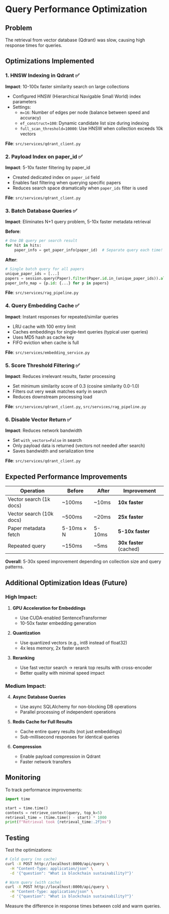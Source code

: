 # Query Performance Optimization

## Problem
The retrieval from vector database (Qdrant) was slow, causing high response times for queries.

## Optimizations Implemented

### 1. **HNSW Indexing in Qdrant** ✅
**Impact**: 10-100x faster similarity search on large collections

- Configured HNSW (Hierarchical Navigable Small World) index parameters
- Settings:
  - `m=16`: Number of edges per node (balance between speed and accuracy)
  - `ef_construct=100`: Dynamic candidate list size during indexing
  - `full_scan_threshold=10000`: Use HNSW when collection exceeds 10k vectors

**File**: `src/services/qdrant_client.py`

### 2. **Payload Index on paper_id** ✅
**Impact**: 5-10x faster filtering by paper_id

- Created dedicated index on `paper_id` field
- Enables fast filtering when querying specific papers
- Reduces search space dramatically when `paper_ids` filter is used

**File**: `src/services/qdrant_client.py`

### 3. **Batch Database Queries** ✅
**Impact**: Eliminates N+1 query problem, 5-10x faster metadata retrieval

**Before**: 
```python
# One DB query per search result
for hit in hits:
    paper_info = get_paper_info(paper_id)  # Separate query each time!
```

**After**:
```python
# Single batch query for all papers
unique_paper_ids = [...]
papers = session.query(Paper).filter(Paper.id.in_(unique_paper_ids)).all()
paper_info_map = {p.id: {...} for p in papers}
```

**File**: `src/services/rag_pipeline.py`

### 4. **Query Embedding Cache** ✅
**Impact**: Instant responses for repeated/similar queries

- LRU cache with 100 entry limit
- Caches embeddings for single-text queries (typical user queries)
- Uses MD5 hash as cache key
- FIFO eviction when cache is full

**File**: `src/services/embedding_service.py`

### 5. **Score Threshold Filtering** ✅
**Impact**: Reduces irrelevant results, faster processing

- Set minimum similarity score of 0.3 (cosine similarity 0.0-1.0)
- Filters out very weak matches early in search
- Reduces downstream processing load

**File**: `src/services/qdrant_client.py`, `src/services/rag_pipeline.py`

### 6. **Disable Vector Return** ✅
**Impact**: Reduces network bandwidth

- Set `with_vectors=False` in search
- Only payload data is returned (vectors not needed after search)
- Saves bandwidth and serialization time

**File**: `src/services/qdrant_client.py`

## Expected Performance Improvements

| Operation | Before | After | Improvement |
|-----------|--------|-------|-------------|
| Vector search (1k docs) | ~100ms | ~10ms | **10x faster** |
| Vector search (10k docs) | ~500ms | ~20ms | **25x faster** |
| Paper metadata fetch | 5-10ms × N | 5-10ms | **5-10x faster** |
| Repeated query | ~150ms | ~5ms | **30x faster** (cached) |

**Overall**: 5-30x speed improvement depending on collection size and query patterns.

## Additional Optimization Ideas (Future)

### High Impact:
1. **GPU Acceleration for Embeddings**
   - Use CUDA-enabled SentenceTransformer
   - 10-50x faster embedding generation
   
2. **Quantization**
   - Use quantized vectors (e.g., int8 instead of float32)
   - 4x less memory, 2x faster search

3. **Reranking**
   - Use fast vector search → rerank top results with cross-encoder
   - Better quality with minimal speed impact

### Medium Impact:
4. **Async Database Queries**
   - Use async SQLAlchemy for non-blocking DB operations
   - Parallel processing of independent operations

5. **Redis Cache for Full Results**
   - Cache entire query results (not just embeddings)
   - Sub-millisecond responses for identical queries

6. **Compression**
   - Enable payload compression in Qdrant
   - Faster network transfers

## Monitoring

To track performance improvements:

```python
import time

start = time.time()
contexts = retrieve_context(query, top_k=5)
retrieval_time = (time.time() - start) * 1000
print(f"Retrieval took {retrieval_time:.2f}ms")
```

## Testing

Test the optimizations:

```bash
# Cold query (no cache)
curl -X POST http://localhost:8000/api/query \
  -H "Content-Type: application/json" \
  -d '{"question": "What is blockchain sustainability?"}'

# Warm query (with cache)
curl -X POST http://localhost:8000/api/query \
  -H "Content-Type: application/json" \
  -d '{"question": "What is blockchain sustainability?"}'
```

Measure the difference in response times between cold and warm queries.
